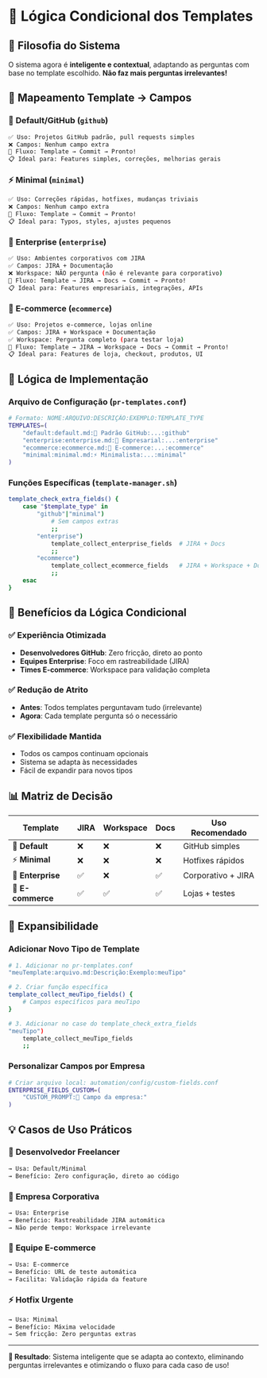 # 🧠 Lógica Condicional dos Templates

## 🎯 Filosofia do Sistema

O sistema agora é **inteligente e contextual**, adaptando as perguntas com base no template escolhido. **Não faz mais perguntas irrelevantes!**

## 🔄 Mapeamento Template → Campos

### 🎯 **Default/GitHub** (`github`)
```bash
✅ Uso: Projetos GitHub padrão, pull requests simples
❌ Campos: Nenhum campo extra
🎪 Fluxo: Template → Commit → Pronto!
📋 Ideal para: Features simples, correções, melhorias gerais
```

### ⚡ **Minimal** (`minimal`) 
```bash
✅ Uso: Correções rápidas, hotfixes, mudanças triviais
❌ Campos: Nenhum campo extra
🎪 Fluxo: Template → Commit → Pronto!
📋 Ideal para: Typos, styles, ajustes pequenos
```

### 🏢 **Enterprise** (`enterprise`)
```bash
✅ Uso: Ambientes corporativos com JIRA
✅ Campos: JIRA + Documentação
❌ Workspace: NÃO pergunta (não é relevante para corporativo)
🎪 Fluxo: Template → JIRA → Docs → Commit → Pronto!
📋 Ideal para: Features empresariais, integrações, APIs
```

### 🛒 **E-commerce** (`ecommerce`)
```bash
✅ Uso: Projetos e-commerce, lojas online
✅ Campos: JIRA + Workspace + Documentação  
✅ Workspace: Pergunta completo (para testar loja)
🎪 Fluxo: Template → JIRA → Workspace → Docs → Commit → Pronto!
📋 Ideal para: Features de loja, checkout, produtos, UI
```

## 🧩 Lógica de Implementação

### Arquivo de Configuração (`pr-templates.conf`)
```bash
# Formato: NOME:ARQUIVO:DESCRIÇÃO:EXEMPLO:TEMPLATE_TYPE
TEMPLATES=(
    "default:default.md:🎯 Padrão GitHub:...:github"
    "enterprise:enterprise.md:🏢 Empresarial:...:enterprise"
    "ecommerce:ecommerce.md:🛒 E-commerce:...:ecommerce"
    "minimal:minimal.md:⚡ Minimalista:...:minimal"
)
```

### Funções Específicas (`template-manager.sh`)
```bash
template_check_extra_fields() {
    case "$template_type" in
        "github"|"minimal")
            # Sem campos extras
            ;;
        "enterprise")
            template_collect_enterprise_fields  # JIRA + Docs
            ;;
        "ecommerce")
            template_collect_ecommerce_fields   # JIRA + Workspace + Docs
            ;;
    esac
}
```

## 🎯 Benefícios da Lógica Condicional

### ✅ **Experiência Otimizada**
- **Desenvolvedores GitHub**: Zero fricção, direto ao ponto
- **Equipes Enterprise**: Foco em rastreabilidade (JIRA)
- **Times E-commerce**: Workspace para validação completa

### ✅ **Redução de Atrito**
- **Antes**: Todos templates perguntavam tudo (irrelevante)
- **Agora**: Cada template pergunta só o necessário

### ✅ **Flexibilidade Mantida**
- Todos os campos continuam opcionais
- Sistema se adapta às necessidades
- Fácil de expandir para novos tipos

## 📊 Matriz de Decisão

| Template | JIRA | Workspace | Docs | Uso Recomendado |
|----------|------|-----------|------|-----------------|
| 🎯 **Default** | ❌ | ❌ | ❌ | GitHub simples |
| ⚡ **Minimal** | ❌ | ❌ | ❌ | Hotfixes rápidos |
| 🏢 **Enterprise** | ✅ | ❌ | ✅ | Corporativo + JIRA |
| 🛒 **E-commerce** | ✅ | ✅ | ✅ | Lojas + testes |

## 🚀 Expansibilidade

### Adicionar Novo Tipo de Template
```bash
# 1. Adicionar no pr-templates.conf
"meuTemplate:arquivo.md:Descrição:Exemplo:meuTipo"

# 2. Criar função específica
template_collect_meuTipo_fields() {
    # Campos específicos para meuTipo
}

# 3. Adicionar no case do template_check_extra_fields
"meuTipo")
    template_collect_meuTipo_fields
    ;;
```

### Personalizar Campos por Empresa
```bash
# Criar arquivo local: automation/config/custom-fields.conf
ENTERPRISE_FIELDS_CUSTOM=(
    "CUSTOM_PROMPT:🏢 Campo da empresa:"
)
```

## 💡 Casos de Uso Práticos

### 🎯 **Desenvolvedor Freelancer** 
```bash
→ Usa: Default/Minimal
→ Benefício: Zero configuração, direto ao código
```

### 🏢 **Empresa Corporativa**
```bash
→ Usa: Enterprise
→ Benefício: Rastreabilidade JIRA automática
→ Não perde tempo: Workspace irrelevante
```

### 🛒 **Equipe E-commerce**
```bash
→ Usa: E-commerce
→ Benefício: URL de teste automática
→ Facilita: Validação rápida da feature
```

### ⚡ **Hotfix Urgente**
```bash
→ Usa: Minimal
→ Benefício: Máxima velocidade
→ Sem fricção: Zero perguntas extras
```

---

**🧠 Resultado**: Sistema inteligente que se adapta ao contexto, eliminando perguntas irrelevantes e otimizando o fluxo para cada caso de uso!
